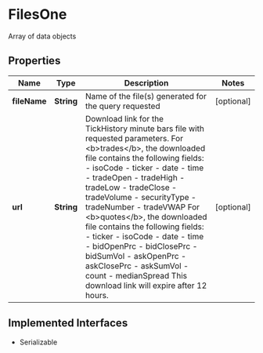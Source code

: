 

# FilesOne

Array of data objects

## Properties

Name | Type | Description | Notes
------------ | ------------- | ------------- | -------------
**fileName** | **String** | Name of the file(s) generated for the query requested |  [optional]
**url** | **String** | Download link for the TickHistory minute bars file with requested parameters.  For &lt;b&gt;trades&lt;/b&gt;, the downloaded file contains the following fields: - isoCode - ticker - date - time - tradeOpen - tradeHigh - tradeLow - tradeClose - tradeVolume - securityType - tradeNumber - tradeVWAP  For &lt;b&gt;quotes&lt;/b&gt;, the downloaded file contains the following fields: - ticker - isoCode - date - time - bidOpenPrc - bidClosePrc - bidSumVol - askOpenPrc - askClosePrc - askSumVol - count - medianSpread  This download link will expire after 12 hours.  |  [optional]


## Implemented Interfaces

* Serializable


